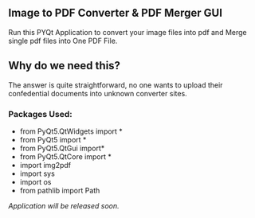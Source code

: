 ## Image to PDF Converter & PDF Merger GUI

Run this PYQt Application to convert your image files into pdf and Merge single pdf files into One PDF File.

## Why do we need this?

The answer is quite straightforward, no one wants to upload their confedential documents into unknown converter sites.

### Packages Used:

- from PyQt5.QtWidgets import *
- from PyQt5 import *
- from PyQt5.QtGui import*
- from PyQt5.QtCore import *
- import img2pdf
- import sys
- import os
- from pathlib import Path

*Application will be released soon.*
